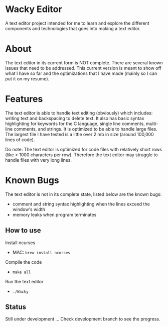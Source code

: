 # Wacky Editor
A text editor project intended for me to
learn and explore the different components
and technologies that goes into making a
text editor.

# About
The text editor in its current form is NOT complete.
There are several known issues that need to be addressed.
This current version is meant to show off what I have so far
and the optimizations that I have made (mainly so I can put
it on my resume).

# Features
The text editor is able to handle text editing (obviously) which includes:
writing text and backspacing to delete text. It also has basic syntax highlighting
for keywords for the C language, single line comments, multi-line comments, and strings.
It is optimized to be able to handle large files. The largest file I have tested is
a little over 2 mb in size (around 100,000 lines of code).

Do note: The text editor is optimized for code files with relatively short rows
(like < 1000 characters per row). Therefore the text editor may struggle to handle
files with very long lines.

# Known Bugs
The text editor is not in its complete state, listed below are the known bugs:
 - comment and string syntax highlighting when the lines exceed the window's width
 - memory leaks when program terminates

## How to use
Install ncurses
 - MAC: `brew install ncurses`

Compile the code
 - `make all`

Run the text editor
 - `./Wacky`

## Status
Still under development ...
Check development branch to see the progress.
